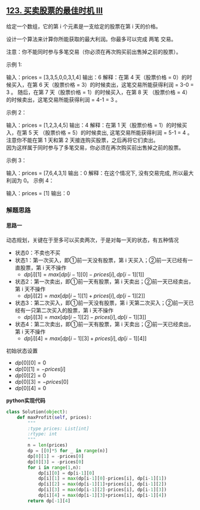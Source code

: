 ## [123. 买卖股票的最佳时机 III](https://leetcode.cn/problems/best-time-to-buy-and-sell-stock-iii/)

给定一个数组，它的第 i 个元素是一支给定的股票在第 i 天的价格。

设计一个算法来计算你所能获取的最大利润。你最多可以完成 两笔 交易。

注意：你不能同时参与多笔交易（你必须在再次购买前出售掉之前的股票）。

 

示例 1:

输入：prices = [3,3,5,0,0,3,1,4]
输出：6
解释：在第 4 天（股票价格 = 0）的时候买入，在第 6 天（股票价格 = 3）的时候卖出，这笔交易所能获得利润 = 3-0 = 3 。
     随后，在第 7 天（股票价格 = 1）的时候买入，在第 8 天 （股票价格 = 4）的时候卖出，这笔交易所能获得利润 = 4-1 = 3 。



示例 2：

输入：prices = [1,2,3,4,5]
输出：4
解释：在第 1 天（股票价格 = 1）的时候买入，在第 5 天 （股票价格 = 5）的时候卖出, 这笔交易所能获得利润 = 5-1 = 4 。   
     注意你不能在第 1 天和第 2 天接连购买股票，之后再将它们卖出。   
     因为这样属于同时参与了多笔交易，你必须在再次购买前出售掉之前的股票。



示例 3：

输入：prices = [7,6,4,3,1] 
输出：0 
解释：在这个情况下, 没有交易完成, 所以最大利润为 0。
示例 4：

输入：prices = [1]
输出：0



### 解题思路

#### 思路一

动态规划，关键在于至多可以买卖两次，于是对每一天的状态，有五种情况

- 状态0：不卖也不买
- 状态1：第一次买入，即①前一天没有股票，第 i 天买入；②前一天已经有一直股票，第 i 天不操作
  - $dp[i][1] = max[dp[i-1][0]-prices[i], dp[i-1][1]]$
- 状态2：第一次卖出，即①前一天有股票，第 i 天卖出；②前一天已经卖出，第 i 天不操作
  - $dp[i][2] = max[dp[i-1][1]+prices[i], dp[i-1][2]]$
- 状态3：第二次买入，即①前一天没有股票，第 i 天第二次买入；②前一天已经有一只第二次买入的股票，第 i 天不操作
  - $dp[i][3] = max[dp[i-1][2]-prices[i], dp[i-1][3]]$
- 状态4：第二次卖出，即①前一天有股票，第 i 天卖出；②前一天已经卖出，第 i 天不操作
  - $dp[i][4] = max[dp[i-1][3]+prices[i], dp[i-1][4]]$

初始状态设置

- $dp[0][0] = 0$
- $dp[0][1] = -prices[i]$
- $dp[0][2] = 0$
- $dp[0][3] = -prices[0]$
- $dp[0][4] = 0$



**python实现代码**

```Python
class Solution(object):
    def maxProfit(self, prices):
        """
        :type prices: List[int]
        :rtype: int
        """
        n = len(prices)
        dp = [[0]*5 for _ in range(n)]
        dp[0][1] = -prices[0]
        dp[0][3] = -prices[0]
        for i in range(1,n):
            dp[i][0] = dp[i-1][0]
            dp[i][1] = max(dp[i-1][0]-prices[i], dp[i-1][1])
            dp[i][2] = max(dp[i-1][1]+prices[i], dp[i-1][2])
            dp[i][3] = max(dp[i-1][2]-prices[i], dp[i-1][3])
            dp[i][4] = max(dp[i-1][3]+prices[i], dp[i-1][4])
        return dp[-1][4]

```


